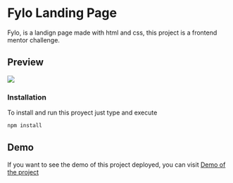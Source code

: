 # Fylo Landing Page

Fylo, is a landign page made with html and css, this project is a frontend mentor challenge.

## Preview

![](/fylo.jpg)

### Installation
To install and run this proyect just type and execute
```bash
npm install
```

## Demo 

If you want to see the demo of this project deployed, you can visit [Demo of the project](https://lt-fylo.netlify.app/)

